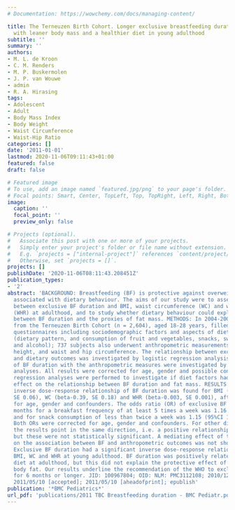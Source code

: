 ```yaml
---
# Documentation: https://wowchemy.com/docs/managing-content/

title: The Terneuzen Birth Cohort. Longer exclusive breastfeeding duration is associated
  with leaner body mass and a healthier diet in young adulthood
subtitle: ''
summary: ''
authors:
- M. L. de Kroon
- C. M. Renders
- M. P. Buskermolen
- J. P. van Wouwe
- admin
- R. A. Hirasing
tags:
- Adolescent
- Adult
- Body Mass Index
- Body Weight
- Waist Circumference
- Waist-Hip Ratio
categories: []
date: '2011-01-01'
lastmod: 2020-11-06T09:11:43+01:00
featured: false
draft: false

# Featured image
# To use, add an image named `featured.jpg/png` to your page's folder.
# Focal points: Smart, Center, TopLeft, Top, TopRight, Left, Right, BottomLeft, Bottom, BottomRight.
image:
  caption: ''
  focal_point: ''
  preview_only: false

# Projects (optional).
#   Associate this post with one or more of your projects.
#   Simply enter your project's folder or file name without extension.
#   E.g. `projects = ["internal-project"]` references `content/project/deep-learning/index.md`.
#   Otherwise, set `projects = []`.
projects: []
publishDate: '2020-11-06T08:11:43.208451Z'
publication_types:
- '2'
abstract: 'BACKGROUND: Breastfeeding (BF) is protective against overweight and is
  associated with dietary behaviour. The aims of our study were to assess the relationship
  between exclusive BF duration and BMI, waist circumference (WC) and waist-hip ratio
  (WHR) at adulthood, and to study whether dietary behaviour could explain the relationship
  between BF duration and the proxies of fat mass. METHODS: In 2004-2005, 822 subjects
  from the Terneuzen Birth Cohort (n = 2,604), aged 18-28 years, filled in postal
  questionnaires including sociodemographic factors and aspects of dietary behaviour
  (dietary pattern, and consumption of fruit and vegetables, snacks, sweetened beverages
  and alcohol); 737 subjects also underwent anthropometric measurements of weight,
  height, and waist and hip circumference. The relationship between exclusive BF duration
  and dietary outcomes was investigated by logistic regression analysis. The relationships
  of BF duration with the anthropometric measures were investigated by linear regression
  analyses. All results were corrected for age, gender and possible confounders. Finally,
  regression analyses were performed to investigate if diet factors had a mediating
  effect on the relationship between BF duration and fat mass. RESULTS: A significant
  inverse dose-response relationship of BF duration was found for BMI (beta-0.13,
  SE 0.06), WC (beta-0.39, SE 0.18) and WHR (beta-0.003, SE 0.001), after correction
  for age, gender and confounders. The odds ratio (OR) of exclusive BF duration in
  months for a breakfast frequency of at least 5 times a week was 1.16 (95%CI 1.06-1.27),
  and for snack consumption of less than twice a week was 1.15 (95%CI 1.06-1.25).
  Both ORs were corrected for age, gender and confounders. For other dietary outcomes,
  the results point in the same direction, i.e. a positive relationship with BF duration,
  but these were not statistically significant. A mediating effect of the diet factors
  on the association between BF and anthropometric outcomes was not shown. CONCLUSIONS:
  Exclusive BF duration had a significant inverse dose-response relationship with
  BMI, WC and WHR at young adulthood. BF duration was positively related to a healthier
  diet at adulthood, but this did not explain the protective effect of BF against
  body fat. Our results underline the recommendation of the WHO to exclusively breastfeed
  for 6 months or longer. JID: 100967804; OID: NLM: PMC3112108; 2010/12/28 [received];
  2011/05/10 [accepted]; 2011/05/10 [aheadofprint]; epublish'
publication: '*BMC Pediatrics*'
url_pdf: 'publications/2011 TBC Breastfeeding duration - BMC Pediatr.pdf'
---
```

